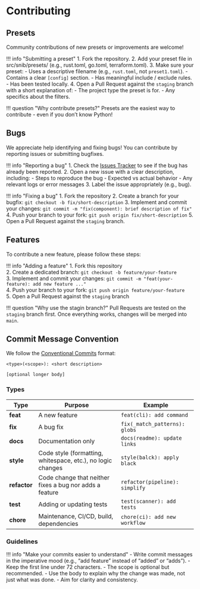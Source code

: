 # Contributing

## Presets

Community contributions of new presets or improvements are welcome! 

!!! info "Submitting a preset"
    1. Fork the repository.
    2. Add your preset file in src/snib/presets/ (e.g., rust.toml, go.toml, terraform.toml).
    3. Make sure your preset:
        - Uses a descriptive filename (e.g., `rust.toml`, not `preset1.toml`).
        - Contains a clear `[config]` section.
        - Has meaningful include / exclude rules.
        - Has been tested locally.
    4. Open a Pull Request against the `staging` branch with a short explanation of:
        - The project type the preset is for.
        - Any specifics about the filters.

!!! question "Why contribute presets?"
    Presets are the easiest way to contribute - even if you don’t know Python!

## Bugs

We appreciate help identifying and fixing bugs! You can contribute by reporting issues or submitting bugfixes.

!!! info "Reporting a bug"
    1. Check the [Issues Tracker](https://github.com/patmllr/snib/issues) to see if the bug has already been reported.
    2. Open a new issue with a clear description, including:
        - Steps to reproduce the bug
        - Expected vs actual behavior
        - Any relevant logs or error messages
    3. Label the issue appropriately (e.g., bug).

!!! info "Fixing a bug"
    1. Fork the repository
    2. Create a branch for your bugfix: `git checkout -b fix/short-description`
    3. Implement and commit your changes: `git commit -m "fix(component): brief description of fix"`
    4. Push your branch to your fork: `git push origin fix/short-description`
    5. Open a Pull Request against the `staging` branch.

## Features

To contribute a new feature, please follow these steps:

!!! info "Adding a feature"
    1. Fork this repository  
    2. Create a dedicated branch: `git checkout -b feature/your-feature`  
    3. Implement and commit your changes: `git commit -m "feat(your-feature): add new feature ..."`  
    4. Push your branch to your fork: `git push origin feature/your-feature`  
    5. Open a Pull Request against the `staging` branch

!!! question "Why use the stagin branch?"
    Pull Requests are tested on the `staging` branch first. Once everything works, changes will be merged into `main`.

## Commit Message Convention

We follow the [Conventional Commits](https://github.com/conventional-commits/conventionalcommits.org) format:

```text
<type>(<scope>): <short description>

[optional longer body]
```

### Types

| Type         | Purpose                                                     | Example                                   |
| ------------ | ----------------------------------------------------------- | ----------------------------------------- |
| **feat**     | A new feature                                               | `feat(cli): add command`                  |
| **fix**      | A bug fix                                                   | `fix(_match_patterns): globs`             |
| **docs**     | Documentation only                                          | `docs(readme): update links`              |
| **style**    | Code style (formatting, whitespace, etc.), no logic changes | `style(balck): apply black`               |
| **refactor** | Code change that neither fixes a bug nor adds a feature     | `refactor(pipeline): simplify`            |
| **test**     | Adding or updating tests                                    | `test(scanner): add tests`                |
| **chore**    | Maintenance, CI/CD, build, dependencies                     | `chore(ci): add new workflow`             |

### Guidelines

!!! info "Make your commits easier to understand"
    - Write commit messages in the imperative mood (e.g., “add feature” instead of “added” or “adds”).
    - Keep the first line under 72 characters.
    - The scope <scope> is optional but recommended.
    - Use the body to explain why the change was made, not just what was done.
    - Aim for clarity and consistency.

